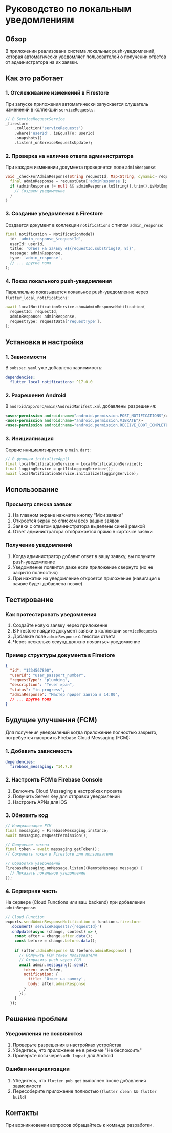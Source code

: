 # Руководство по локальным уведомлениям

## Обзор

В приложении реализована система локальных push-уведомлений, которая автоматически уведомляет пользователей о получении ответов от администратора на их заявки.

## Как это работает

### 1. Отслеживание изменений в Firestore

При запуске приложения автоматически запускается слушатель изменений в коллекции `serviceRequests`:

```dart
// В ServiceRequestService
_firestore
    .collection('serviceRequests')
    .where('userId', isEqualTo: userId)
    .snapshots()
    .listen(_onServiceRequestsUpdate);
```

### 2. Проверка на наличие ответа администратора

При каждом изменении документа проверяется поле `adminResponse`:

```dart
void _checkForAdminResponse(String requestId, Map<String, dynamic> requestData) {
  final adminResponse = requestData['adminResponse'];
  if (adminResponse != null && adminResponse.toString().trim().isNotEmpty) {
    // Создаем уведомление
  }
}
```

### 3. Создание уведомления в Firestore

Создается документ в коллекции `notifications` с типом `admin_response`:

```dart
final notification = NotificationModel(
  id: 'admin_response_$requestId',
  userId: userId,
  title: 'Ответ на заявку #${requestId.substring(0, 8)}',
  message: adminResponse,
  type: 'admin_response',
  // ... другие поля
);
```

### 4. Показ локального push-уведомления

Параллельно показывается локальное push-уведомление через `flutter_local_notifications`:

```dart
await localNotificationService.showAdminResponseNotification(
  requestId: requestId,
  adminResponse: adminResponse,
  requestType: requestData['requestType'],
);
```

## Установка и настройка

### 1. Зависимости

В `pubspec.yaml` уже добавлена зависимость:

```yaml
dependencies:
  flutter_local_notifications: ^17.0.0
```

### 2. Разрешения Android

В `android/app/src/main/AndroidManifest.xml` добавлены разрешения:

```xml
<uses-permission android:name="android.permission.POST_NOTIFICATIONS"/>
<uses-permission android:name="android.permission.VIBRATE"/>
<uses-permission android:name="android.permission.RECEIVE_BOOT_COMPLETED"/>
```

### 3. Инициализация

Сервис инициализируется в `main.dart`:

```dart
// В функции initializeApp()
final localNotificationService = LocalNotificationService();
final loggingService = getIt<LoggingService>();
await localNotificationService.initialize(loggingService);
```

## Использование

### Просмотр списка заявок

1. На главном экране нажмите кнопку "Мои заявки"
2. Откроется экран со списком всех ваших заявок
3. Заявки с ответом администратора выделены синей рамкой
4. Ответ администратора отображается прямо в карточке заявки

### Получение уведомлений

1. Когда администратор добавит ответ в вашу заявку, вы получите push-уведомление
2. Уведомление появится даже если приложение свернуто (но не закрыто полностью)
3. При нажатии на уведомление откроется приложение (навигация к заявке будет добавлена позже)

## Тестирование

### Как протестировать уведомления

1. Создайте новую заявку через приложение
2. В Firestore найдите документ заявки в коллекции `serviceRequests`
3. Добавьте поле `adminResponse` с текстом ответа
4. Через несколько секунд должно появиться уведомление

### Пример структуры документа в Firestore

```json
{
  "id": "1234567890",
  "userId": "user_passport_number",
  "requestType": "plumbing",
  "description": "Течет кран",
  "status": "in-progress",
  "adminResponse": "Мастер придет завтра в 14:00",
  // ... другие поля
}
```

## Будущие улучшения (FCM)

Для получения уведомлений когда приложение полностью закрыто, потребуется настроить Firebase Cloud Messaging (FCM):

### 1. Добавить зависимость

```yaml
dependencies:
  firebase_messaging: ^14.7.0
```

### 2. Настроить FCM в Firebase Console

1. Включить Cloud Messaging в настройках проекта
2. Получить Server Key для отправки уведомлений
3. Настроить APNs для iOS

### 3. Обновить код

```dart
// Инициализация FCM
final messaging = FirebaseMessaging.instance;
await messaging.requestPermission();

// Получение токена
final token = await messaging.getToken();
// Сохранить токен в Firestore для пользователя

// Обработка уведомлений
FirebaseMessaging.onMessage.listen((RemoteMessage message) {
  // Показать локальное уведомление
});
```

### 4. Серверная часть

На сервере (Cloud Functions или ваш backend) при добавлении `adminResponse`:

```javascript
// Cloud Function
exports.sendAdminResponseNotification = functions.firestore
  .document('serviceRequests/{requestId}')
  .onUpdate(async (change, context) => {
    const after = change.after.data();
    const before = change.before.data();
    
    if (after.adminResponse && !before.adminResponse) {
      // Получить FCM токен пользователя
      // Отправить push через FCM
      await admin.messaging().send({
        token: userToken,
        notification: {
          title: 'Ответ на заявку',
          body: after.adminResponse
        }
      });
    }
  });
```

## Решение проблем

### Уведомления не появляются

1. Проверьте разрешения в настройках устройства
2. Убедитесь, что приложение не в режиме "Не беспокоить"
3. Проверьте логи через `adb logcat` для Android

### Ошибки инициализации

1. Убедитесь, что `flutter pub get` выполнен после добавления зависимости
2. Пересоберите приложение полностью (`flutter clean && flutter build`)

## Контакты

При возникновении вопросов обращайтесь к команде разработки. 